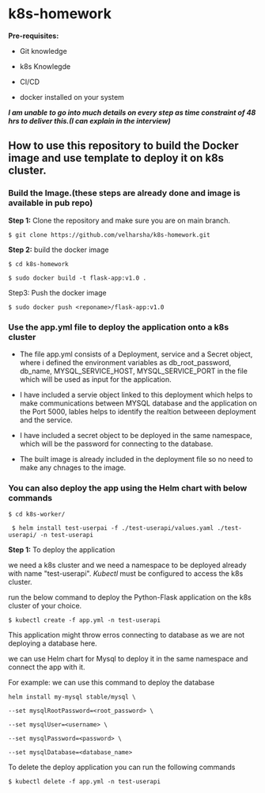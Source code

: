 
# k8s-homework

**Pre-requisites:**

 - Git knowledge
   
 -  k8s Knowlegde
   
  - CI/CD
   
 -  docker installed on your system

  

***I am unable to go into much details on every step as time constraint of 48 hrs to deliver this.(I can explain in the interview)***

  
  

## How to use this repository to build the Docker image and use template to deploy it on k8s cluster.

  

### Build the Image.(these steps are already done and image is available in pub repo)

**Step 1:** Clone the repository and make sure you are on main branch.

    $ git clone https://github.com/velharsha/k8s-homework.git

  

**Step 2:** build the docker image

    $ cd k8s-homework

    $ sudo docker build -t flask-app:v1.0 .

  

Step3: Push the docker image

    $ sudo docker push <reponame>/flask-app:v1.0

  

### Use the app.yml file to deploy the application onto a k8s cluster

  

 - The file app.yml consists of a Deployment, service and a Secret
   object, where i defined the environment variables as
   db_root_password, db_name, MYSQL_SERVICE_HOST, MYSQL_SERVICE_PORT in
   the file which will be used as input for the application.
   
     
   
-  I have included a servie object linked to this deployment which helps
   to make communications between MYSQL database and the application on
   the Port 5000, lables helps to identify the realtion betweeen
   deployment and the service.

  

- I have included a secret object to be deployed in the same namespace, which will be the password for connecting to the database.

  

- The built image is already included in the deployment file so no need to make any chnages to the image.

### You can also deploy the app using the Helm chart with below commands

    $ cd k8s-worker/

     $ helm install test-userpai -f ./test-userapi/values.yaml ./test-userapi/ -n test-userapi


**Step 1:** To deploy the application

we need a k8s cluster and we need a namespace to be deployed already with name "test-userapi". *Kubectl* must be configured to access the k8s cluster.

  

run the below command to deploy the Python-Flask application on the k8s cluster of your choice.

  

    $ kubectl create -f app.yml -n test-userapi

  

This application might throw erros connecting to database as we are not deploying a database here.

we can use Helm chart for Mysql to deploy it in the same namespace and connect the app with it.

  

For example: we can use this command to deploy the database

    helm install my-mysql stable/mysql \
    
    --set mysqlRootPassword=<root_password> \
    
    --set mysqlUser=<username> \
    
    --set mysqlPassword=<password> \
    
    --set mysqlDatabase=<database_name>

  
  

To delete the deploy application you can run the following commands

  

    $ kubectl delete -f app.yml -n test-userapi

